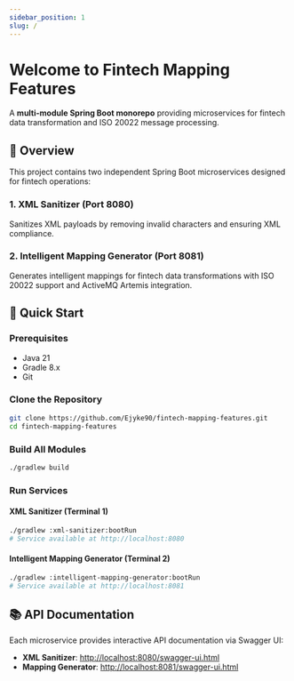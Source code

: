 ```yaml
---
sidebar_position: 1
slug: /
---
```


# Welcome to Fintech Mapping Features

A **multi-module Spring Boot monorepo** providing microservices for fintech data transformation and ISO 20022 message processing.

## 🎯 Overview

This project contains two independent Spring Boot microservices designed for fintech operations:

### 1. XML Sanitizer (Port 8080)
Sanitizes XML payloads by removing invalid characters and ensuring XML compliance.

### 2. Intelligent Mapping Generator (Port 8081)
Generates intelligent mappings for fintech data transformations with ISO 20022 support and ActiveMQ Artemis integration.

## 🚀 Quick Start

### Prerequisites
- Java 21
- Gradle 8.x
- Git

### Clone the Repository
```bash
git clone https://github.com/Ejyke90/fintech-mapping-features.git
cd fintech-mapping-features
```

### Build All Modules
```bash
./gradlew build
```

### Run Services

#### XML Sanitizer (Terminal 1)
```bash
./gradlew :xml-sanitizer:bootRun
# Service available at http://localhost:8080
```

#### Intelligent Mapping Generator (Terminal 2)
```bash
./gradlew :intelligent-mapping-generator:bootRun
# Service available at http://localhost:8081
```

## 📚 API Documentation

Each microservice provides interactive API documentation via Swagger UI:

- **XML Sanitizer**: [http://localhost:8080/swagger-ui.html](http://localhost:8080/swagger-ui.html)
- **Mapping Generator**: [http://localhost:8081/swagger-ui.html](http://localhost:8081/swagger-ui.html)
